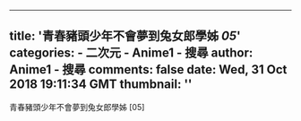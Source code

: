 
---
title: '青春豬頭少年不會夢到兔女郎學姊 _05_'
categories: 
    - 二次元
    - Anime1 - 搜尋
author: Anime1 - 搜尋
comments: false
date: Wed, 31 Oct 2018 19:11:34 GMT
thumbnail: ''
---

<div>   
青春豬頭少年不會夢到兔女郎學姊 [05]  
</div>
            